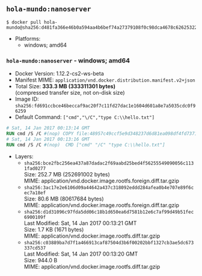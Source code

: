 ## `hola-mundo:nanoserver`

```console
$ docker pull hola-mundo@sha256:d481fa366e46b0a594aa4b6bef74a27379108f0c98dca4678c626253221451de
```

-	Platforms:
	-	windows; amd64

### `hola-mundo:nanoserver` - windows; amd64

-	Docker Version: 1.12.2-cs2-ws-beta
-	Manifest MIME: `application/vnd.docker.distribution.manifest.v2+json`
-	Total Size: **333.3 MB (333311301 bytes)**  
	(compressed transfer size, not on-disk size)
-	Image ID: `sha256:fd691ccbce46beccaf9ac20f7c11fd27dac1e1604d601a8e7a5035cdc0f96259`
-	Default Command: `["cmd","\/C","type C:\\hello.txt"]`

```dockerfile
# Sat, 14 Jan 2017 00:13:14 GMT
RUN cmd /S /C #(nop) COPY file:48957c49ccf5e9d348237d6d81ea098df4fd73711be3cfcd43f1d3bc360f67f4 in C: 
# Sat, 14 Jan 2017 00:13:16 GMT
RUN cmd /S /C #(nop)  CMD ["cmd" "/C" "type C:\\hello.txt"]
```

-	Layers:
	-	`sha256:bce2fbc256ea437a87dadac2f69aabd25bed4f56255549090056c1131fad0277`  
		Size: 252.7 MB (252691002 bytes)  
		MIME: application/vnd.docker.image.rootfs.foreign.diff.tar.gzip
	-	`sha256:3ac17e2e6106d09a44642a437c318092eddd284afea0b4e707e89f6cec7a18ef`  
		Size: 80.6 MB (80617684 bytes)  
		MIME: application/vnd.docker.image.rootfs.foreign.diff.tar.gzip
	-	`sha256:d1d31096c97fda5dd06c18b1d650ea6d7581b12e6c7af99d49b51fec6900109f`  
		Last Modified: Sat, 14 Jan 2017 00:13:21 GMT  
		Size: 1.7 KB (1671 bytes)  
		MIME: application/vnd.docker.image.rootfs.diff.tar.gzip
	-	`sha256:c03889ba7d7f1a466913caf87504d3b6f00202bbf1327cb3ae5dc673337cd537`  
		Last Modified: Sat, 14 Jan 2017 00:13:20 GMT  
		Size: 944.0 B  
		MIME: application/vnd.docker.image.rootfs.diff.tar.gzip
